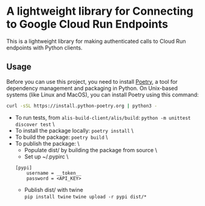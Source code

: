 # A lightweight library for Connecting to Google Cloud Run Endpoints
This is a lightweight library for making authenticated calls to Cloud Run endpoints with Python clients.

## Usage
Before you can use this project, you need to install [Poetry](https://python-poetry.org/docs/), a tool for dependency management and packaging in Python.
On Unix-based systems (like Linux and MacOS), you can install Poetry using this command:
```bash
curl -sSL https://install.python-poetry.org | python3 -
```

- To run tests, from `alis-build-client/alis/build`: ```python -m unittest discover test``` \
- To install the package locally: ```poetry install``` \
- To build the package: ```poetry build``` \
- To publish the package: \
    - Populate dist/ by building the package from source \
    - Set up ~/.pypirc \
    ```
    [pypi]
        username = __token__
        password = <API_KEY>
    ```
    - Publish dist/ with twine \
    ```pip install twine```
    ```twine upload -r pypi dist/*```
